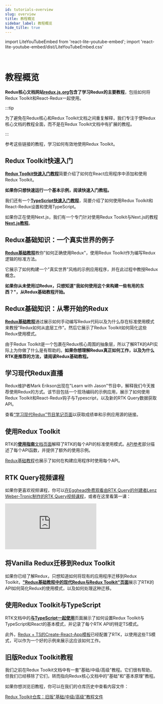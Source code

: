 ```yaml
---
id: tutorials-overview
slug: overview
title: 教程概览
sidebar_label: 教程概览
hide_title: true
---
```


import LiteYouTubeEmbed from 'react-lite-youtube-embed';
import 'react-lite-youtube-embed/dist/LiteYouTubeEmbed.css'

&nbsp;

# 教程概览

**Redux核心文档网站[redux.js.org](https://cn.redux.js.org)包含了学习Redux的主要教程**，包括如何将Redux Toolkit和React-Redux一起使用。

:::tip

为了避免在Redux核心和Redux Toolkit文档之间重复解释，我们专注于使Redux核心文档的教程全面，而不是在Redux Toolkit文档中有扩展的教程。

:::

参考这些链接的教程，学习如何有效地使用Redux Toolkit。

## Redux Toolkit快速入门

[**Redux Toolkit快速入门教程**](./quick-start.mdx)简要介绍了如何在React应用程序中添加和使用Redux Toolkit。

**如果你只想快速运行一个基本示例，阅读快速入门教程。**

我们还有一个[**TypeScript快速入门教程**](./typescript.md)，简要介绍了如何使用Redux Toolkit和React-Redux设置和使用TypeScript。

如果你正在使用Next.js，我们有一个专门针对使用Redux Toolkit与Next.js的教程[**Next.js教程**](../usage/nextjs.mdx)。

## Redux基础知识：一个真实世界的例子

[**Redux基础教程**](https://redux.js.org/tutorials/essentials/part-1-overview-concepts)教你"如何正确使用Redux"，使用Redux Toolkit作为编写Redux逻辑的标准方法。

它展示了如何构建一个"真实世界"风格的示例应用程序，并在此过程中教授Redux概念。

**如果你从未使用过Redux，只想知道"我如何使用这个来构建一些有用的东西？"，从Redux基础教程开始。**

## Redux基础知识：从零开始的Redux

[**Redux基础教程**](https://redux.js.org/tutorials/fundamentals/part-1-overview)通过展示如何手动编写Redux代码以及为什么存在标准使用模式来教授"Redux如何从底层工作"。然后它展示了Redux Toolkit如何简化这些Redux使用模式。

由于Redux Toolkit是一个包裹在Redux核心周围的抽象层，所以了解RTK的API实际上为你做了什么是有帮助的。**如果你想理解Redux真正如何工作，以及为什么RTK是推荐的方法，请阅读Redux基础教程。**

## 学习现代Redux直播

Redux维护者Mark Erikson出现在"Learn with Jason"节目中，解释我们今天推荐使用Redux的方式。该节目包括一个现场编码的示例应用，展示了如何使用Redux Toolkit和React-Redux钩子与Typescript，以及新的RTK Query数据获取API。

查看[“学习现代Redux”节目笔记页面](https://www.learnwithjason.dev/let-s-learn-modern-redux)以获取成绩单和示例应用源的链接。

<LiteYouTubeEmbed
    id="9zySeP5vH9c"
    title="学习现代Redux - Redux Toolkit, React-Redux Hooks, 和 RTK Query"
/>


## 使用Redux Toolkit

RTK的[**使用指南**文档页面](../usage/usage-guide.md)解释了RTK的每个API的标准使用模式。[API参考](../api/configureStore.mdx)部分描述了每个API函数，并提供了额外的使用示例。

[Redux基础教程](https://redux.js.org/tutorials/essentials/part-1-overview-concepts)也展示了如何在构建应用程序时使用每个API。

## RTK Query视频课程

如果你更喜欢视频课程，你可以[在Egghead免费观看由RTK Query的创建者Lenz Weber-Tronic制作的RTK Query视频课程](https://egghead.io/courses/rtk-query-basics-query-endpoints-data-flow-and-typescript-57ea3c43?af=7pnhj6)，或者在这里看第一课：

<div style={{position:"relative",paddingTop:"56.25%"}}>
  <iframe
    src="https://app.egghead.io/lessons/redux-course-introduction-and-application-walk-through-for-rtk-query-basics/embed?af=7pnhj6"
    title="在Egghead的RTK Query视频课程：课程介绍和RTK Query基础应用演示"
    frameborder="0"
    allowfullscreen
    style={{position:"absolute",top:0,left:0,width:"100%",height:"100%"}}
  ></iframe>
</div>

## 将Vanilla Redux迁移到Redux Toolkit

如果你已经了解Redux，只想知道如何将现有的应用程序迁移到Redux Toolkit，[**"Redux基础教程中的现代Redux与Redux Toolkit"页面**](https://redux.js.org/tutorials/fundamentals/part-8-modern-redux)展示了RTK的API如何简化Redux的使用模式，以及如何处理这种迁移。

## 使用Redux Toolkit与TypeScript

RTK文档中的[**与TypeScript一起使用**](../usage/usage-with-typescript.md)页面展示了如何设置Redux Toolkit与TypeScript和React的基本模式，并记录了每个RTK API的特定TS模式。

此外，[Redux + TS的Create-React-App模板](https://github.com/reduxjs/cra-template-redux-typescript)已经配置了RTK，以使用这些TS模式，可以作为一个好的示例来展示这应该如何工作。

## 旧版Redux Toolkit教程

我们之前在Redux Toolkit文档中有一套"基础/中级/高级"教程。它们很有帮助，但我们已经移除了它们，转而指向Redux核心文档中的"基础"和"基本原理"教程。

如果你想浏览旧教程，你可以在我们的仓库历史中查看内容文件：

[Redux Toolkit仓库：旧版"基础/中级/高级"教程文件](https://github.com/reduxjs/redux-toolkit/tree/e85eb17b39/docs/tutorials)
